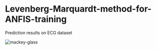 # Levenberg-Marquardt-method-for-ANFIS-training

Prediction results on ECG dataset


![mackey-glass](https://github.com/yousef-sharafi/Levenberg-marquardt-method-for-ANFIS-training-without-toolbox/assets/142591174/37d2c1ff-528a-4b97-94df-59495979fb97)
